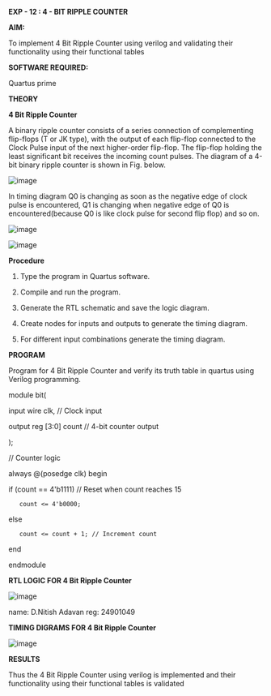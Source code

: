 **EXP - 12 : 4 - BIT RIPPLE COUNTER**

**AIM:**

To implement  4 Bit Ripple Counter using verilog and validating their functionality using their functional tables

**SOFTWARE REQUIRED:**

Quartus prime

**THEORY**

**4 Bit Ripple Counter**

A binary ripple counter consists of a series connection of complementing flip-flops (T or JK type), with the output of each flip-flop connected to the Clock Pulse input of the next higher-order flip-flop. The flip-flop holding the least significant bit receives the incoming count pulses. The diagram of a 4-bit binary ripple counter is shown in Fig. below.

![image](https://github.com/naavaneetha/4-BIT-RIPPLE-COUNTER/assets/154305477/cb4b74d4-31ab-4359-95d0-d22e67daba13)

In timing diagram Q0 is changing as soon as the negative edge of clock pulse is encountered, Q1 is changing when negative edge of Q0 is encountered(because Q0 is like clock pulse for second flip flop) and so on.

![image](https://github.com/naavaneetha/4-BIT-RIPPLE-COUNTER/assets/154305477/a573a7d6-014e-4e54-93e6-e2ac9530960b)

![image](https://github.com/naavaneetha/4-BIT-RIPPLE-COUNTER/assets/154305477/85e1958a-2fc1-49bb-9a9f-d58ccbf3663c)

**Procedure**

1.	Type the program in Quartus software.

2.	Compile and run the program.

3.	Generate the RTL schematic and save the logic diagram.

4.	Create nodes for inputs and outputs to generate the timing diagram.

5.	For different input combinations generate the timing diagram.

**PROGRAM**

 Program for 4 Bit Ripple Counter and verify its truth table in quartus using Verilog programming.

module bit(
 
   input wire clk,  // Clock input
   
   output reg [3:0] count // 4-bit counter output

);


// Counter logic

always @(posedge clk) begin

   if (count == 4'b1111) // Reset when count reaches 15
   
       count <= 4'b0000;
   
   else
   
       count <= count + 1; // Increment count

end

endmodule


**RTL LOGIC FOR 4 Bit Ripple Counter**

![image](https://github.com/user-attachments/assets/1df9f4a9-f676-4797-bb32-7fed3c1db349)


name: D.Nitish Adavan
reg: 24901049

**TIMING DIGRAMS FOR 4 Bit Ripple Counter**


![image](https://github.com/user-attachments/assets/9fd2d432-14d5-4650-80b4-31ffed4fb5c2)


**RESULTS**

Thus the 4 Bit Ripple Counter using verilog is implemented and  their functionality using their functional tables is validated
